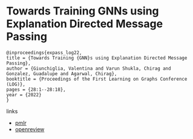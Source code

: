 # Towards Training GNNs using Explanation Directed Message Passing

```
@inproceedings{expass_log22,
title = {Towards Training {GNN}s using Explanation Directed Message Passing},
author = {Giunchiglia, Valentina and Varun Shukla, Chirag and Gonzalez, Guadalupe and Agarwal, Chirag},
booktitle = {Proceedings of the First Learning on Graphs Conference (LOG)},
pages = {28:1--28:18},
year = {2022}
}
```

links
- [pmlr](https://proceedings.mlr.press/v198/giunchiglia22a.html)
- [openreview](https://openreview.net/forum?id=_nlbNbawXDi)
